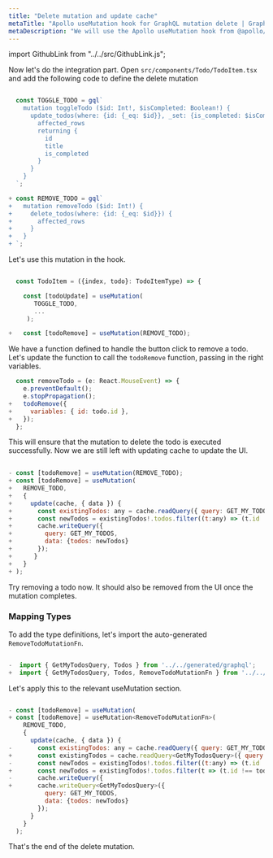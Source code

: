 ```yaml
---
title: "Delete mutation and update cache"
metaTitle: "Apollo useMutation hook for GraphQL mutation delete | GraphQL React Apollo Typescript Tutorial"
metaDescription: "We will use the Apollo useMutation hook from @apollo/react-hooks with variables as an example to delete existing data and update cache locally using readQuery and writeQuery."
---
```


import GithubLink from "../../src/GithubLink.js";

Now let's do the integration part. Open `src/components/Todo/TodoItem.tsx` and add the following code to define the delete mutation

<GithubLink link="https://github.com/hasura/learn-graphql/blob/master/tutorials/frontend/typescript-react-apollo/app-final/src/components/Todo/TodoItem.tsx" text="src/components/Todo/TodoItem.tsx" />

```javascript

  const TOGGLE_TODO = gql`
    mutation toggleTodo ($id: Int!, $isCompleted: Boolean!) {
      update_todos(where: {id: {_eq: $id}}, _set: {is_completed: $isCompleted}) {
        affected_rows
        returning {
          id
          title
          is_completed
        }
      }
    }
  `;

+ const REMOVE_TODO = gql`
+   mutation removeTodo ($id: Int!) {
+     delete_todos(where: {id: {_eq: $id}}) {
+       affected_rows
+     }
+   }
+ `;

```

Let's use this mutation in the hook.

```javascript

  const TodoItem = ({index, todo}: TodoItemType) => {

    const [todoUpdate] = useMutation(
       TOGGLE_TODO, 
       ...
     );

+   const [todoRemove] = useMutation(REMOVE_TODO);

```

We have a function defined to handle the button click to remove a todo. Let's update the function to call the `todoRemove` function, passing in the right variables.

```javascript
  const removeTodo = (e: React.MouseEvent) => {
    e.preventDefault();
    e.stopPropagation();
+   todoRemove({
+     variables: { id: todo.id },
+   });
  };
```

This will ensure that the mutation to delete the todo is executed successfully. Now we are still left with updating cache to update the UI.

```javascript
  
- const [todoRemove] = useMutation(REMOVE_TODO);
+ const [todoRemove] = useMutation(
+   REMOVE_TODO, 
+   {
+     update(cache, { data }) {
+       const existingTodos: any = cache.readQuery({ query: GET_MY_TODOS });
+       const newTodos = existingTodos!.todos.filter((t:any) => (t.id !== todo.id));
+       cache.writeQuery({
+         query: GET_MY_TODOS,
+         data: {todos: newTodos}
+       });
+      }
+   }
+ );
```

Try removing a todo now. It should also be removed from the UI once the mutation completes.

### Mapping Types

To add the type definitions, let's import the auto-generated `RemoveTodoMutationFn`.

```javascript

-  import { GetMyTodosQuery, Todos } from '../../generated/graphql';
+  import { GetMyTodosQuery, Todos, RemoveTodoMutationFn } from '../../generated/graphql';
```

Let's apply this to the relevant useMutation section.

```javascript

- const [todoRemove] = useMutation(
+ const [todoRemove] = useMutation<RemoveTodoMutationFn>(
    REMOVE_TODO, 
    {
      update(cache, { data }) {
-       const existingTodos: any = cache.readQuery({ query: GET_MY_TODOS });
+       const existingTodos = cache.readQuery<GetMyTodosQuery>({ query: GET_MY_TODOS });
-       const newTodos = existingTodos!.todos.filter((t:any) => (t.id !== todo.id));
+       const newTodos = existingTodos!.todos.filter(t => (t.id !== todo.id));
-       cache.writeQuery({
+       cache.writeQuery<GetMyTodosQuery>({
          query: GET_MY_TODOS,
          data: {todos: newTodos}
        });
      }
    }
  );

```

That's the end of the delete mutation.

